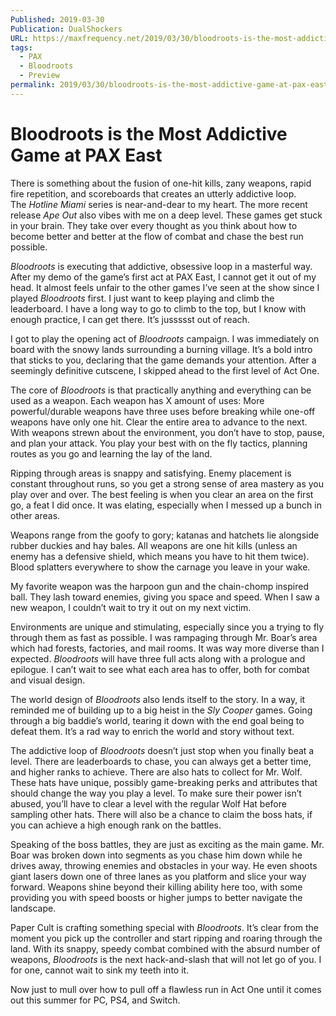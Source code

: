 ```yaml
---
Published: 2019-03-30
Publication: DualShockers
URL: https://maxfrequency.net/2019/03/30/bloodroots-is-the-most-addictive-game-at-pax-east/
tags:
  - PAX
  - Bloodroots
  - Preview
permalink: 2019/03/30/bloodroots-is-the-most-addictive-game-at-pax-east/
---
```

# Bloodroots is the Most Addictive Game at PAX East

There is something about the fusion of one-hit kills, zany weapons, rapid fire repetition, and scoreboards that creates an utterly addictive loop. The _Hotline Miami_ series is near-and-dear to my heart. The more recent release _Ape Out_ also vibes with me on a deep level. These games get stuck in your brain. They take over every thought as you think about how to become better and better at the flow of combat and chase the best run possible.

_Bloodroots_ is executing that addictive, obsessive loop in a masterful way. After my demo of the game’s first act at PAX East, I cannot get it out of my head. It almost feels unfair to the other games I’ve seen at the show since I played _Bloodroots_ first. I just want to keep playing and climb the leaderboard. I have a long way to go to climb to the top, but I know with enough practice, I can get there. It’s jussssst out of reach.

I got to play the opening act of _Bloodroots_ campaign. I was immediately on board with the snowy lands surrounding a burning village. It’s a bold intro that sticks to you, declaring that the game demands your attention. After a seemingly definitive cutscene, I skipped ahead to the first level of Act One.

The core of _Bloodroots_ is that practically anything and everything can be used as a weapon. Each weapon has X amount of uses: More powerful/durable weapons have three uses before breaking while one-off weapons have only one hit. Clear the entire area to advance to the next. With weapons strewn about the environment, you don’t have to stop, pause, and plan your attack. You play your best with on the fly tactics, planning routes as you go and learning the lay of the land.

Ripping through areas is snappy and satisfying. Enemy placement is constant throughout runs, so you get a strong sense of area mastery as you play over and over. The best feeling is when you clear an area on the first go, a feat I did once. It was elating, especially when I messed up a bunch in other areas. 

Weapons range from the goofy to gory; katanas and hatchets lie alongside rubber duckies and hay bales. All weapons are one hit kills (unless an enemy has a defensive shield, which means you have to hit them twice). Blood splatters everywhere to show the carnage you leave in your wake.

My favorite weapon was the harpoon gun and the chain-chomp inspired ball. They lash toward enemies, giving you space and speed. When I saw a new weapon, I couldn’t wait to try it out on my next victim.

Environments are unique and stimulating, especially since you a trying to fly through them as fast as possible. I was rampaging through Mr. Boar’s area which had forests, factories, and mail rooms. It was way more diverse than I expected. _Bloodroots_ will have three full acts along with a prologue and epilogue. I can’t wait to see what each area has to offer, both for combat and visual design.

The world design of _Bloodroots_ also lends itself to the story. In a way, it reminded me of building up to a big heist in the _Sly Cooper_ games. Going through a big baddie’s world, tearing it down with the end goal being to defeat them. It’s a rad way to enrich the world and story without text.

The addictive loop of _Bloodroots_ doesn’t just stop when you finally beat a level. There are leaderboards to chase, you can always get a better time, and higher ranks to achieve. There are also hats to collect for Mr. Wolf. These hats have unique, possibly game-breaking perks and attributes that should change the way you play a level. To make sure their power isn’t abused, you’ll have to clear a level with the regular Wolf Hat before sampling other hats. There will also be a chance to claim the boss hats, if you can achieve a high enough rank on the battles.

Speaking of the boss battles, they are just as exciting as the main game. Mr. Boar was broken down into segments as you chase him down while he drives away, throwing enemies and obstacles in your way. He even shoots giant lasers down one of three lanes as you platform and slice your way forward. Weapons shine beyond their killing ability here too, with some providing you with speed boosts or higher jumps to better navigate the landscape.

Paper Cult is crafting something special with _Bloodroots_. It’s clear from the moment you pick up the controller and start ripping and roaring through the land. With its snappy, speedy combat combined with the absurd number of weapons, _Bloodroots_ is the next hack-and-slash that will not let go of you. I for one, cannot wait to sink my teeth into it. 

Now just to mull over how to pull off a flawless run in Act One until it comes out this summer for PC, PS4, and Switch.